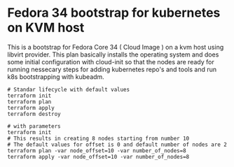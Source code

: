 # Fedora 34 bootstrap for kubernetes on KVM host

This is a bootstrap for Fedora Core 34 ( Cloud Image ) on a kvm host using libvirt provider. This plan basically installs the operating system and does some initial configuration with cloud-init so that the nodes are ready for running nessecary steps for adding kubernetes repo's and tools and run k8s bootstrapping with kubeadm. 

```shell
# Standar lifecycle with default values
terraform init
terraform plan
terraform apply
terraform destroy

# with parameters
terraform init
# This results in creating 8 nodes starting from number 10
# The default values for offset is 0 and default number of nodes are 2
terraform plan -var node_offset=10 -var number_of_nodes=8
terraform apply -var node_offset=10 -var number_of_nodes=8
```